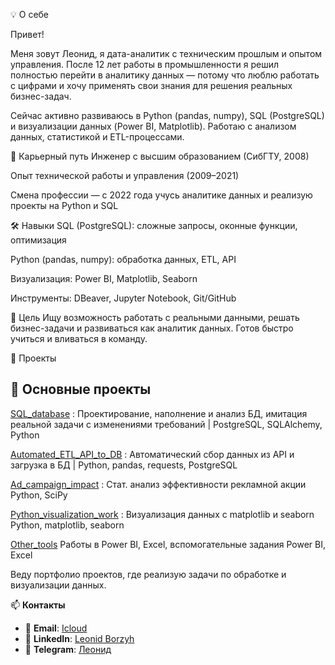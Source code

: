 💡 О себе

Привет!

Меня зовут Леонид, я дата-аналитик с техническим прошлым и опытом управления. После 12 лет работы в промышленности я решил полностью перейти в аналитику данных — потому что люблю работать с цифрами и хочу применять свои знания для решения реальных бизнес-задач.

Сейчас активно развиваюсь в Python (pandas, numpy), SQL (PostgreSQL) и визуализации данных (Power BI, Matplotlib). Работаю с анализом данных, статистикой и ETL-процессами.

🚀 Карьерный путь
Инженер с высшим образованием (СибГТУ, 2008)

Опыт технической работы и управления (2009–2021)

Смена профессии — с 2022 года учусь аналитике данных и реализую проекты на Python и SQL

🛠 Навыки
SQL (PostgreSQL): сложные запросы, оконные функции, оптимизация

Python (pandas, numpy): обработка данных, ETL, API

Визуализация: Power BI, Matplotlib, Seaborn

Инструменты: DBeaver, Jupyter Notebook, Git/GitHub

🎯 Цель
Ищу возможность работать с реальными данными, решать бизнес-задачи и развиваться как аналитик данных. Готов быстро учиться и вливаться в команду.


📌 Проекты

## 💼 Основные проекты

 [SQL_database](./SQL_database) : Проектирование, наполнение и анализ БД, имитация реальной задачи с изменениями требований | PostgreSQL, SQLAlchemy, Python 
 
 [Automated_ETL_API_to_DB](./Automated_ETL_API_to_DB) : Автоматический сбор данных из API и загрузка в БД | Python, pandas, requests, PostgreSQL 
 
 [Ad_campaign_impact](./Ad_campaign_impact) : Стат. анализ эффективности рекламной акции  Python, SciPy 
 
 [Python_visualization_work](./Python_visualization_work) :  Визуализация данных с matplotlib и seaborn  Python, matplotlib, seaborn 
 
 [Other_tools](./Other_tools)   Работы в Power BI, Excel, вспомогательные задания  Power BI, Excel 

Веду портфолио проектов, где реализую задачи по обработке и визуализации данных.


📫 **Контакты**  

- 📩 **Email**: [Icloud](mailto:borozyakll@icloud.com)  
- 🔗 **LinkedIn**: [Leonid Borzyh](https://www.linkedin.com/feed/) 
- 📨 **Telegram**: [Леонид](https://t.me/Leonid_Borzyh)  



